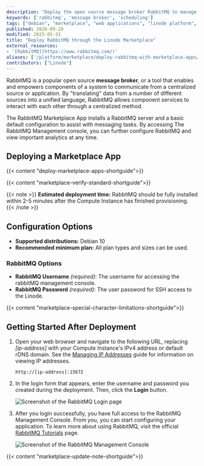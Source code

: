 ```yaml
---
description: "Deploy the open source message broker RabbitMQ to manage sending and receiving data using Marketplace Apps."
keywords: ['rabbitmq', 'message broker', 'scheduling']
tags: ["debian", "marketplace", "web applications", "linode platform", "cloud manager"]
published: 2020-09-28
modified: 2023-05-31
title: "Deploy RabbitMQ through the Linode Marketplace"
external_resources:
- '[RabbitMQ](https://www.rabbitmq.com/)'
aliases: ['/platform/marketplace/deploy-rabbitmq-with-marketplace-apps/', '/platform/marketplace/deploy-rabbitmq-with-one-click-apps/','/guides/deploy-rabbitmq-with-one-click-apps/','/guides/deploy-rabbitmq-server-with-marketplace-apps/','/guides/deploy-rabbitmq-with-marketplace-apps/','/guides/rabbitmq-marketplace-app/']
contributors: ["Linode"]
---
```


RabbitMQ is a popular open source **message broker**, or a tool that enables and empowers components of a system to communicate from a centralized source or application. By "translating" data from a number of different sources into a unified language, RabbitMQ allows component services to interact with each other through a centralized method.

The RabbitMQ Marketplace App installs a RabbitMQ server and a basic default configuration to assist with messaging tasks. By accessing The RabbitMQ Management console, you can further configure RabbitMQ and view important analytics at any time.

## Deploying a Marketplace App

{{< content "deploy-marketplace-apps-shortguide">}}

{{< content "marketplace-verify-standard-shortguide">}}

{{< note >}}
**Estimated deployment time:** RabbitMQ should be fully installed within 2-5 minutes after the Compute Instance has finished provisioning.
{{< /note >}}

## Configuration Options

- **Supported distributions:** Debian 10
- **Recommended minimum plan:** All plan types and sizes can be used.

### RabbitMQ Options

- **RabbitMQ Username** *(required)*: The username for accessing the rabbitMQ management console.
- **RabbitMQ Password** *(required)*: The user password for SSH access to the Linode.

{{< content "marketplace-special-character-limitations-shortguide">}}

## Getting Started After Deployment

1.  Open your web browser and navigate to the following URL, replacing *[ip-address]* with your Compute Instance's IPv4 address or default rDNS domain. See the [Managing IP Addresses](/docs/products/compute/compute-instances/guides/manage-ip-addresses/) guide for information on viewing IP addresses.

    ```command
    http://[ip-address]:15672
    ```

1.  In the login form that appears, enter the username and password you created during the deployment. Then, click the **Login** button.

    ![Screenshot of the RabbitMQ Login page](rabbitmq-login.png)

1.  After you login successfully, you have full access to the RabbitMQ Management Console. From you, you can start configuring your application. To learn more about using RabbitMQ, visit the official [RabbitMQ Tutorials](https://www.rabbitmq.com/getstarted.html) page.

    ![Screenshot of the RabbitMQ Management Console](rabbitmq-dashboard.png)

{{< content "marketplace-update-note-shortguide">}}